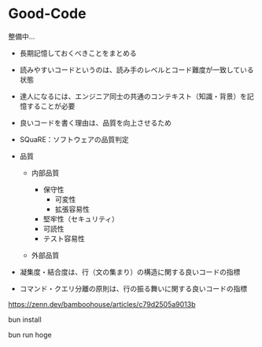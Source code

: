 # Good-Code

整備中...

- 長期記憶しておくべきことをまとめる
- 読みやすいコードというのは、読み手のレベルとコード難度が一致している状態
- 達人になるには、エンジニア同士の共通のコンテキスト（知識・背景）を記憶することが必要
- 良いコードを書く理由は、品質を向上させるため
- SQuaRE：ソフトウェアの品質判定
- 品質

  - 内部品質

    - 保守性
      - 可変性
      - 拡張容易性
    - 堅牢性（セキュリティ）
    - 可読性
    - テスト容易性

  - 外部品質

- 凝集度・結合度は、行（文の集まり）の構造に関する良いコードの指標
- コマンド・クエリ分離の原則は、行の振る舞いに関する良いコードの指標

https://zenn.dev/bamboohouse/articles/c79d2505a9013b

bun install

bun run hoge
